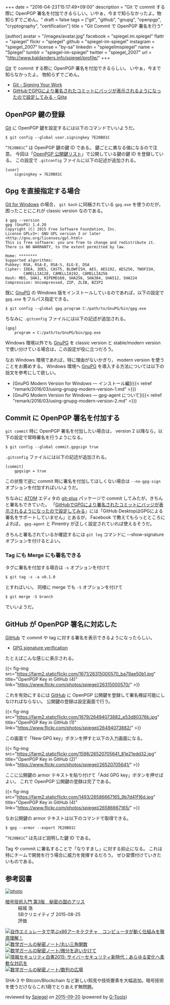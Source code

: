 +++
date = "2016-04-23T15:17:49+09:00"
description = "Git で commit する際に OpenPGP 署名を付加できるらしい。いやぁ，今まで知らなかったよ。物知らずでごめん。"
draft = false
tags = ["git", "github", "gnupg", "openpgp", "cryptography", "certification"]
title = "Git Commit で OpenPGP 署名を行う"

[author]
  avatar = "/images/avatar.jpg"
  facebook = "spiegel.im.spiegel"
  flattr = "spiegel"
  flickr = "spiegel"
  github = "spiegel-im-spiegel"
  instagram = "spiegel_2007"
  license = "by-sa"
  linkedin = "spiegelimspiegel"
  name = "Spiegel"
  tumblr = "spiegel-im-spiegel"
  twitter = "spiegel_2007"
  url = "http://www.baldanders.info/spiegel/profile/"
+++

[Git] で commit する際に OpenPGP 署名を付加できるらしい。
いやぁ，今まで知らなかったよ。
物知らずでごめん。

- [Git - Signing Your Work](https://git-scm.com/book/uz/v2/Git-Tools-Signing-Your-Work)
- [GitHubでGPGにより署名されたコミットにバッジが表示されるようになったので設定してみる - Qiita](http://qiita.com/prince_0203/items/ef0e12f2f6d150ff0485)

## OpenPGP 鍵の登録

[Git] に OpenPGP 鍵を設定するには以下のコマンドでいいようだ。

```text
$ git config --global user.signingkey 7E20B81C
```

“`7E20B81C`” は OpenPGP 鍵の鍵 ID である。
鍵ごとに異なる値になるので注意。
今回は「[OpenPGP 公開鍵リスト](http://www.baldanders.info/spiegel/pubkeys/)」で公開している鍵の鍵 ID を登録している。
この設定で `.gitconfig` ファイルに以下の記述が追加される。

```text
[user]
	signingkey = 7E20B81C
```

## Gpg を直接指定する場合

[Git for Windows] の場合， `git bash` に同梱されている `gpg.exe` を使うのだが，困ったことにこれが classic version なのである。

```text
$ gpg --version
gpg (GnuPG) 1.4.20
Copyright (C) 2015 Free Software Foundation, Inc.
License GPLv3+: GNU GPL version 3 or later <http://gnu.org/licenses/gpl.html>
This is free software: you are free to change and redistribute it.
There is NO WARRANTY, to the extent permitted by law.

Home: ********
Supported algorithms:
Pubkey: RSA, RSA-E, RSA-S, ELG-E, DSA
Cipher: IDEA, 3DES, CAST5, BLOWFISH, AES, AES192, AES256, TWOFISH,
        CAMELLIA128, CAMELLIA192, CAMELLIA256
Hash: MD5, SHA1, RIPEMD160, SHA256, SHA384, SHA512, SHA224
Compression: Uncompressed, ZIP, ZLIB, BZIP2
```

既に [GnuPG] の Windows 版をインストールしているのであれば，以下の設定で `gpg.exe` をフルパス指定できる。

```text
$ git config --global gpg.program C:/path/to/GnuPG/bin/gpg.exe
```

ちなみに `.gitconfig` ファイルには以下の記述が追加される。

```text
[gpg]
	program = C:/path/to/GnuPG/bin/gpg.exe
```

Windows 環境以外でも [GnuPG] を classic version と stable/modern version で使い分けている場合は，この設定が役に立つだろう。

なお Windows 環境であれば，特に理由がないかぎり， modern version を使うことをお薦めする。
Windows 環境へ [GnuPG] を導入する方法については以下の拙文を参考にして欲しい。

- [GnuPG Modern Version for Windows ― インストール編]({{< relref "remark/2016/03/using-gnupg-modern-version-1.md" >}})
- [GnuPG Modern Version for Windows ― gpg-agent について]({{< relref "remark/2016/03/using-gnupg-modern-version-2.md" >}})

## Commit に OpenPGP 署名を付加する

`git commit` 時に OpenPGP 署名を付加したい場合は， version 2 以降なら，以下の設定で常時署名を行うようになる。

```text
$ git config --global commit.gpgsign true
```

`.gitconfig` ファイルには以下の記述が追加される。

```text
[commit]
	gpgsign = true
```

この状態で逆に commit 時に署名を付加してほしくない場合は `--no-gpg-sign` オプションを付加すればいいようだ。

ちなみに [ATOM] エディタの [git-plus] パッケージで commit してみたが，きちんと署名もできていた。
「[GitHubでGPGにより署名されたコミットにバッジが表示されるようになったので設定してみる](http://qiita.com/prince_0203/items/ef0e12f2f6d150ff0485)」には「GitHub DesktopはGPGによる署名をサポートしていません」とあるが， Facebook で教えてもらっとところによれば， `gpg-agent` と Pinentry が正しく設定されていれば使えるそうだ。

きちんと署名されているか確認するには `git log` コマンドに --show-signature オプションを付けるとよい。

### Tag にも Merge にも署名できる

タグに署名を付加する場合は `-s` オプションを付けて

```text
$ git tag -s -a v0.1.0
```

とすればいい。
同様に merge でも `-S` オプションを付けて

```text
$ git merge -S branch
```

でいいようだ。

## GitHub が OpenPGP 署名に対応した

[GitHub] で commit や tag に対する署名を表示できるようになったらしい。

- [GPG signature verification](https://github.com/blog/2144-gpg-signature-verification)

たとえばこんな感じに表示される。

{{< fig-img src="https://farm2.staticflickr.com/1671/26315000570_ba79ae50b1.jpg" title="OpenPGP Key in GitHub (4)" link="https://www.flickr.com/photos/spiegel/26315000570/" >}}

これを有効にするには [GitHub] に OpenPGP 公開鍵を登録して署名検証可能にしなければならない。
公開鍵の登録は設定画面で行う。

{{< fig-img src="https://farm2.staticflickr.com/1679/26494073882_e53d80376b.jpg" title="OpenPGP Key in GitHub (1)" link="https://www.flickr.com/photos/spiegel/26494073882/" >}}

この画面で「New GPG key」ボタンを押すと以下の入力画面になる。

{{< fig-img src="https://farm2.staticflickr.com/1598/26520705641_81e21edd32.jpg" title="OpenPGP Key in GitHub (2)" link="https://www.flickr.com/photos/spiegel/26520705641/" >}}

ここに公開鍵の armor テキストを貼り付けて「Add GPG key」ボタンを押せばよい。
これで OpenPGP 公開鍵の登録は完了である。

{{< fig-img src="https://farm2.staticflickr.com/1493/26586667165_9b7d41f16d.jpg" title="OpenPGP Key in GitHub (4)" link="https://www.flickr.com/photos/spiegel/26586667165/" >}}

なお公開鍵の armor テキストは以下のコマンドで取得できる。

```text
$ gpg --armor --export 7E20B81C
```

“`7E20B81C`” は先ほど説明した鍵 ID である。

Tag や commit に署名することで「なりすまし」に対する抑止になる。
これは特にチームで開発を行う場合に威力を発揮するだろう。
ぜひ習慣付けていきたいものである。

[Git]: https://git-scm.com/ "Git"
[Git for Windows]: http://git-for-windows.github.io/ "Git for Windows"
[GnuPG]: https://www.gnupg.org/ "The GNU Privacy Guard"
[ATOM]: https://atom.io/ "Atom"
[git-plus]: https://atom.io/packages/git-plus "git-plus"
[GitHub]: https://github.com/ "GitHub"

## 参考図書

<div class="hreview" ><a class="item url" href="http://www.amazon.co.jp/exec/obidos/ASIN/B015643CPE/baldandersinf-22/"><img src="http://ecx.images-amazon.com/images/I/51t6yHHVwEL._SL160_.jpg" alt="photo" class="photo"  /></a><dl ><dt class="fn"><a class="item url" href="http://www.amazon.co.jp/exec/obidos/ASIN/B015643CPE/baldandersinf-22/">暗号技術入門 第3版　秘密の国のアリス</a></dt><dd>結城 浩 </dd><dd>SBクリエイティブ 2015-08-25</dd><dd>評価<abbr class="rating" title="5"><img src="http://g-images.amazon.com/images/G/01/detail/stars-5-0.gif" alt="" /></abbr> </dd></dl><p class="similar"><a href="http://www.amazon.co.jp/exec/obidos/ASIN/B0148FQNVC/baldandersinf-22/" target="_top"><img src="http://images.amazon.com/images/P/B0148FQNVC.09._SCTHUMBZZZ_.jpg"  alt="自作エミュレータで学ぶx86アーキテクチャ　コンピュータが動く仕組みを徹底理解！"  /></a> <a href="http://www.amazon.co.jp/exec/obidos/ASIN/B00W6NCLJM/baldandersinf-22/" target="_top"><img src="http://images.amazon.com/images/P/B00W6NCLJM.09._SCTHUMBZZZ_.jpg"  alt="数学ガールの秘密ノート/丸い三角関数"  /></a> <a href="http://www.amazon.co.jp/exec/obidos/ASIN/B00Y9EYOIW/baldandersinf-22/" target="_top"><img src="http://images.amazon.com/images/P/B00Y9EYOIW.09._SCTHUMBZZZ_.jpg"  alt="数学ガールの秘密ノート/微分を追いかけて"  /></a> <a href="http://www.amazon.co.jp/exec/obidos/ASIN/B012BYBTZC/baldandersinf-22/" target="_top"><img src="http://images.amazon.com/images/P/B012BYBTZC.09._SCTHUMBZZZ_.jpg"  alt="情報セキュリティ白書2015: サイバーセキュリティ新時代：あらゆる変化へ柔軟な対応を"  /></a> <a href="http://www.amazon.co.jp/exec/obidos/ASIN/B00W6NCLL0/baldandersinf-22/" target="_top"><img src="http://images.amazon.com/images/P/B00W6NCLL0.09._SCTHUMBZZZ_.jpg"  alt="数学ガールの秘密ノート/数列の広場"  /></a> </p>
<p class="description">SHA-3 や Bitcoin/Blockchain など新しい知見や技術要素を大幅追加。暗号技術を使うだけならこれ1冊でとりあえず無問題。</p>
<p class="gtools" >reviewed by <a href='#maker' class='reviewer'>Spiegel</a> on <abbr class="dtreviewed" title="2015-09-20">2015-09-20</abbr> (powered by <a href="http://www.goodpic.com/mt/aws/index.html" >G-Tools</a>)</p>
</div>
